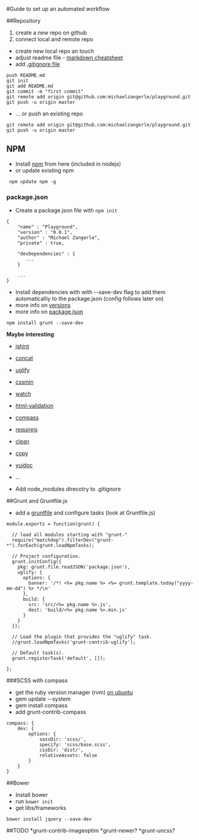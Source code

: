 #Guide to set up an automated workflow

##Repository

1. create a new repo on github
2. connect local and remote repo

  * create new local repo an touch
  * adjust readme file - [markdown cheatsheet](https://github.com/adam-p/markdown-here/wiki/Markdown-Cheatsheet)
  * add [.gitignore file](https://help.github.com/articles/ignoring-files)

```
push README.md
git init
git add README.md
git commit -m "first commit"
git remote add origin git@github.com:michaelzangerle/playground.git
git push -u origin master
```

  * ... or push an existing repo 

```
git remote add origin git@github.com:michaelzangerle/playground.git
git push -u origin master
```

## NPM

  * Install [npm](http://nodejs.org/) from here (included in nodejs)
  * or update existing npm 

```
 npm update npm -g
```

### package.json

* Create a package.json file with ```npm init```

```
{
    "name" : "Playground",
    "version" : "0.0.1",
    "author" : "Michael Zangerle",
    "private" : true,

    "devDependencies" : {
       ... 
    } 

    ...
}
```

* Install dependencies with with --save-dev flag to add them automaticalliy to the package.json (config follows later on)
* more info on [versions](https://npmjs.org/doc/misc/semver.html#Ranges)
* more info on [package.json](https://npmjs.org/doc/json.html)

```
npm install grunt --save-dev
```
**Maybe interesting**
  * [jshint](https://github.com/gruntjs/grunt-contrib-jshint)
  * [concat](https://github.com/gruntjs/grunt-contrib-concat)
  * [uglify](https://github.com/gruntjs/grunt-contrib-uglify)
  * [cssmin](https://github.com/gruntjs/grunt-contrib-cssmin)
  * [watch](https://github.com/gruntjs/grunt-contrib-watch)
  * [html-validation](https://github.com/praveenvijayan/grunt-html-validation)
  * [compass](https://github.com/gruntjs/grunt-contrib-compass)
  * [requirejs](https://github.com/gruntjs/grunt-contrib-requirejs)
  * [clean](https://github.com/gruntjs/grunt-contrib-clean)
  * [copy](https://github.com/gruntjs/grunt-contrib-copy)
  * [yuidoc](https://github.com/gruntjs/grunt-contrib-yuidoc)
  * ...

* Add node_modules direcotry to .gitignore

##Grunt and Gruntfile.js

* add a [gruntfile](http://gruntjs.com/getting-started#the-gruntfile) and configure tasks (look at Gruntfile.js)

```
module.exports = function(grunt) {

  // load all modules starting with "grunt-"
  require("matchdep").filterDev("grunt-*").forEach(grunt.loadNpmTasks);

  // Project configuration.
  grunt.initConfig({
    pkg: grunt.file.readJSON('package.json'),
    uglify: {
      options: {
        banner: '/*! <%= pkg.name %> <%= grunt.template.today("yyyy-mm-dd") %> */\n'
      },
      build: {
        src: 'src/<%= pkg.name %>.js',
        dest: 'build/<%= pkg.name %>.min.js'
      }
    }
  });

  // Load the plugin that provides the "uglify" task.
  //grunt.loadNpmTasks('grunt-contrib-uglify');

  // Default task(s).
  grunt.registerTask('default', []);

};
```
###SCSS with compass

* get the ruby version manager (rvm) [on ubuntu](http://ryanbigg.com/2010/12/ubuntu-ruby-rvm-rails-and-you/)
* gem update --system
* gem install compass
* add grunt-contrib-compass

```
compass: {
    dev: {
        options: {
            sassDir: 'scss/',
            specify: 'scss/base.scss',
            cssDir: 'dist/',
            relativeAssets: false
        }
    }
}
```

##Bower

* Install bower
* run ```bower init```
* get libs/frameworks

```
bower install jquery --save-dev
```

##TODO
*grunt-contrib-imageoptim
*grunt-newer?
*grunt-uncss?
